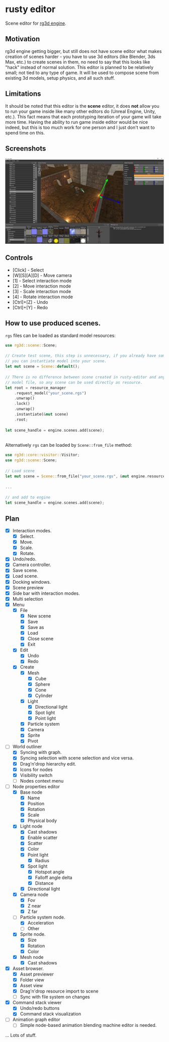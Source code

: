# rusty editor

Scene editor for [rg3d engine](https://github.com/mrDIMAS/rg3d).

## Motivation

rg3d engine getting bigger, but still does not have scene editor what makes creation of scenes harder - you have to use 3d editors (like Blender, 3ds Max, etc.) to create scenes in them, no need to say that this looks like "hack" instead of normal solution. This editor is planned to be relatively small; not tied to any type of game. It will be used to compose scene from existing 3d models, setup physics, and all such stuff.

## Limitations

It should be noted that this editor is the **scene** editor, it does **not** allow you to run your game inside like many other editors do (Unreal Engine, Unity, etc.). This fact means that each prototyping iteration of your game will take more time. Having the ability to run game inside editor would be nice indeed, but this is too much work for one person and I just don't want to spend time on this.

## Screenshots

![1](screenshots/1.png?raw=true "Editor")

## Controls

- [Click] - Select
- [W][S][A][D] - Move camera
- [1] - Select interaction mode
- [2] - Move interaction mode
- [3] - Scale interaction mode
- [4] - Rotate interaction mode
- [Ctrl]+[Z] - Undo
- [Ctrl]+[Y] - Redo

## How to use produced scenes.

`rgs` files can be loaded as standard model resources:

```rust
use rg3d::scene::Scene;

// Create test scene, this step is unnecessary, if you already have some scene
// you can instantiate model into your scene.
let mut scene = Scene::default();

// There is no difference between scene created in rusty-editor and any other
// model file, so any scene can be used directly as resource. 
let root = resource_manager
	.request_model("your_scene.rgs")
	.unwrap()
	.lock()
	.unwrap()
	.instantiate(&mut scene)
	.root;
	
let scene_handle = engine.scenes.add(scene);
	
```

Alternatively `rgs` can be loaded by `Scene::from_file` method:

```rust
use rg3d::core::visitor::Visitor;
use rg3d::scene::Scene;

// Load scene
let mut scene = Scene::from_file("your_scene.rgs", &mut engine.resource_manager.lock().unwrap()).unwrap();

...

// and add to engine
let scene_handle = engine.scenes.add(scene);

```

## Plan

- [x] Interaction modes.
	- [x] Select.
	- [x] Move.
	- [x] Scale.
	- [x] Rotate.
- [x] Undo/redo.
- [x] Camera controller.
- [x] Save scene.
- [x] Load scene.
- [x] Docking windows.
- [x] Scene preview
- [x] Side bar with interaction modes.
- [x] Multi selection
- [x] Menu
	- [x] File
		- [x] New scene
		- [x] Save
		- [x] Save as
		- [x] Load
		- [x] Close scene
		- [x] Exit
	- [x] Edit
		- [x] Undo
		- [x] Redo
	- [x] Create
		- [x] Mesh
			- [x] Cube
			- [x] Sphere
			- [x] Cone
			- [x] Cylinder
		- [x] Light
		  	- [x] Directional light
			- [x] Spot light
			- [x] Point light
		- [x] Particle system
		- [x] Camera
		- [x] Sprite
		- [x] Pivot
- [ ] World outliner
	- [x] Syncing with graph.
	- [x] Syncing selection with scene selection and vice versa.
	- [x] Drag'n'drop hierarchy edit.
	- [x] Icons for nodes
	- [x] Visibility switch
	- [ ] Nodes context menu
- [ ] Node properties editor
	- [x] Base node
		- [x] Name
		- [x] Position
		- [x] Rotation
		- [x] Scale
		- [x] Physical body
	- [x] Light node
		- [x] Cast shadows
		- [x] Enable scatter
		- [x] Scatter
		- [x] Color
		- [x] Point light
			- [x] Radius
		- [x] Spot light
			- [x] Hotspot angle
			- [x] Falloff angle delta
			- [x] Distance
		- [x] Directional light
	- [x] Camera node
		- [x] Fov
		- [x] Z near
		- [x] Z far
	- [ ] Particle system node.
		- [x] Acceleration
		- [ ] Other
	- [x] Sprite node.
		- [x] Size
		- [x] Rotation
		- [x] Color
	- [x] Mesh node
		- [x] Cast shadows
- [x] Asset browser.
	- [x] Asset previewer
	- [x] Folder view
	- [x] Asset view
	- [x] Drag'n'drop resource import to scene
	- [ ] Sync with file system on changes
- [x] Command stack viewer
  	- [x] Undo/redo buttons
    - [x] Command stack visualization
- [ ] Animation graph editor
	- [ ] Simple node-based animation blending machine editor is needed.

... Lots of stuff.
